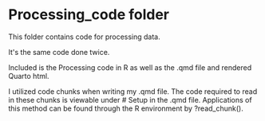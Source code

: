 # Processing_code folder

This folder contains code for processing data.

It's the same code done twice.

Included is the Processing code in R as well as the .qmd file and rendered Quarto html. 

I utilized code chunks when writing my .qmd file. The code required to read in these chunks is viewable under # Setup in the .qmd file. Applications of this method can be found through the R environment by ?read_chunk().


